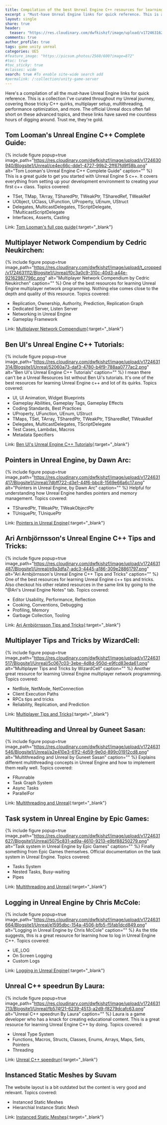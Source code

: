 ```yaml
---
title: Compilation of the best Unreal Engine C++ resources for learning threading, networking, and more
excerpt : "Must-have Unreal Engine links for quick reference. This is a collection I've curated throughout my Unreal journey, covering those tricky C++ quirks, multiplayer setup, multithreading, performance optimization, and more. The official Unreal docs often fall short on these advanced topics, and these links have saved me countless hours of digging around. Trust me, they're gold."
layout: single
share: true
header:
  teaser: "https://res.cloudinary.com/dwfkishzf/image/upload/v1724631627/Blogsite1/Unreal/5075c831-ad9a-4610-9213-e9bf88250279.png" #this is the thumbnail of the page
comments: true
author_profile: true
tags: game unity unreal
categories: UE5
#feature_image: "https://picsum.photos/2560/600?image=872"
#toc: true
#toc_sticky: true
#classes: wide
search: true #To enable site-wide search add
#permalink: /:collection/unity-game-server
---
```


Here's a compilation of all the must-have Unreal Engine links for quick reference. This is a collection I've curated throughout my Unreal journey, covering those tricky C++ quirks, multiplayer setup, multithreading, performance optimization, and more. The official Unreal docs often fall short on these advanced topics, and these links have saved me countless hours of digging around. Trust me, they're gold.

## Tom Looman's Unreal Engine C++ Complete Guide:
{% include figure popup=true image_path="https://res.cloudinary.com/dwfkishzf/image/upload/v1724630940/Blogsite1/Unreal/ce4ec66c-dde1-4727-99b2-2ff67fd9f58b.png" alt="Tom Looman's Unreal Engine C++ Complete Guide" caption="" %}
This is a great guide to get you started with Unreal Engine 5 c++. It covers everything from setting up your development environment to creating your first c++ class. 
Topics covered:
- TSet, TMap, TArray, TSharedPtr, TWeakPtr, TSharedRef, TWeakRef
- UObject, UClass, UFunction, UProperty, UEnum, UStruct
- Delegates, MulticastDelegates, TScriptDelegate, TMulticastScriptDelegate
- Interfaces, Asserts, Casting 

Link: [Tom Looman's full cpp guide](https://www.tomlooman.com/unreal-engine-cpp-guide/){:target="_blank"} 

## Multiplayer Network Compendium by Cedric Neukirchen:
{% include figure popup=true image_path="https://res.cloudinary.com/dwfkishzf/image/upload/t_cropped/v1724631112/Blogsite1/Unreal/f0c3a0c9-310c-40d3-a44e-92162987796c.png" alt="Multiplayer Network Compendium by Cedric Neukirchen" caption="" %}
One of the best resources for learning Unreal Engine multiplayer network programming. Nothing else comes close to the depth and quality of this resource.
Topics covered:
- Replication, Ownership, Authority, Prediction, Replication Graph
- Dedicated Server, Listen Server
- Networking in Unreal Engine
- Gameplay Framework

Link: [Multiplayer Network Compendium](https://cedric-neukirchen.net/docs/category/multiplayer-network-compendium/){:target="_blank"} 

## Ben UI's Unreal Engine C++ Tutorials:
{% include figure popup=true image_path="https://res.cloudinary.com/dwfkishzf/image/upload/v1724631314/Blogsite1/Unreal/52060a73-daf3-4780-b4f9-788aa0777ac2.png" alt="Ben UI's Unreal Engine C++ Tutorials" caption="" %}
I mean there can't be a Unreal Resources list without Ben Ui's tutorials. It's one of the best resources for learning Unreal Engine c++ and lot of its quirks.
Topics covered:
- UI, UI Animation, Widget Blueprints
- Gameplay Abilities, Gameplay Tags, Gameplay Effects
- Coding Standards, Best Practices
- UProperty, UFunction, UEnum, UStruct
- TMaps, TSet, TArray, TSharedPtr, TWeakPtr, TSharedRef, TWeakRef
- Delegates, MulticastDelegates, TScriptDelegate
- Test Cases, Lambdas, Macros
- Metadata Specifiers

Link: [Ben UI's Unreal Engine C++ Tutorials](https://benui.ca/unreal/){:target="_blank"}

## Pointers in Unreal Engine, by Dawn Arc:
{% include figure popup=true image_path="https://res.cloudinary.com/dwfkishzf/image/upload/v1724631417/Blogsite1/Unreal/7dbff722-d3e1-44f6-bbc8-1569e66a6c17.png" alt="Pointers in Unreal Engine, by Dawn Arc" caption="" %}
Helpful for understanding how Unreal Engine handles pointers and memory management.
Topics covered:
- TSharedPtr, TWeakPtr, TWeakObjectPtr
- TUniquePtr, TUniquePtr

Link: [Pointers in Unreal Engine](https://dawnarc.com/2018/07/ue4-tsharedptr-tweakobjectptr-and-tuniqueptr/){:target="_blank"} 

## Ari Arnbjörnsson's Unreal Engine C++ Tips and Tricks:
{% include figure popup=true image_path="https://res.cloudinary.com/dwfkishzf/image/upload/v1724631487/Blogsite1/Unreal/e9a3dfa7-adc3-4445-a186-309e28861797.png" alt="Ari Arnbjörnsson's Unreal Engine C++ Tips and Tricks" caption="" %}
One of the best resources for learning Unreal Engine c++ tips and tricks. Also checkout his other related resources in the same link by going to the "@Ari's Unreal Engine Notes" tab.
Topics covered:
- Editor Usability, Performance, Reflection
- Cooking, Conventions, Debugging
- Profiling, Memory 
- Garbage Collection, Tooling

Link: [Ari Arnbjörnsson Tips and Tricks](https://flassari.notion.site/UE-Tips-Best-Practices-3ff4c3297b414a66886c969ff741c5ba){:target="_blank"} 

## Multiplayer Tips and Tricks by WizardCell:
{% include figure popup=true image_path="https://res.cloudinary.com/dwfkishzf/image/upload/v1724631517/Blogsite1/Unreal/5c067c03-3ebe-4d8d-950d-e9fcd83eda61.png" alt="Multiplayer Tips and Tricks by WizardCell" caption="" %}
Another great resource for learning Unreal Engine multiplayer network programming.
Topics covered:
- NetRole, NetMode, NetConnection
- Client Execution Paths
- RPCs tips and tricks
- Reliability, Replication, and Prediction

Link: [Multiplayer Tips and Tricks](https://wizardcell.com/unreal/multiplayer-tips-and-tricks/){:target="_blank"} 

## Multithreading and Unreal by Guneet Sasan:
{% include figure popup=true image_path="https://res.cloudinary.com/dwfkishzf/image/upload/v1724631546/Blogsite1/Unreal/a2e410e3-61f2-4d59-9e0d-899c01912cd8.png" alt="Multithreading and Unreal by Guneet Sasan" caption="" %}
Explains different multithreading concepts in Unreal Engine and how to implement them really well.
Topics covered:
- FRunnable
- Task Graph System
- Async Tasks
- ParallelFor

Link: [Multithreading and Unreal](https://www.guneetsasan.com/home/multithreading-unreal){:target="_blank"}

## Task system in Unreal Engine by Epic Games:
{% include figure popup=true image_path="https://res.cloudinary.com/dwfkishzf/image/upload/v1724631627/Blogsite1/Unreal/5075c831-ad9a-4610-9213-e9bf88250279.png" alt="Task system in Unreal Engine by Epic Games" caption="" %}
Finally something from Epic Games themselves. Official documentation on the task system in Unreal Engine.
Topics covered:
- Tasks System
- Nested Tasks, Busy-waiting
- Pipes

Link: [Multithreading and Unreal](https://dev.epicgames.com/documentation/en-us/unreal-engine/tasks-systems-in-unreal-engine){:target="_blank"}

## Logging in Unreal Engine by Chris McCole:
{% include figure popup=true image_path="https://res.cloudinary.com/dwfkishzf/image/upload/v1724631664/Blogsite1/Unreal/e1595dbc-154a-4506-bfb5-f5fab1dcd849.png" alt="Logging in Unreal Engine by Chris McCole" caption="" %}
As the title suggests, this is a great resource for learning how to log in Unreal Engine C++.
Topics covered:
- UE_LOG
- On Screen Logging
- Custom Logs

Link: [Logging in Unreal Engine](https://www.chrismccole.com/blog/logging-in-ue4-cpp){:target="_blank"}

## Unreal C++ speedrun By Laura:
{% include figure popup=true image_path="https://res.cloudinary.com/dwfkishzf/image/upload/v1724631713/Blogsite1/Unreal/fb574f21-6239-4513-a2d9-f8279dcafc63.png" alt="Unreal C++ speedrun By Laura" caption="" %}
Laura is a game developer who has a knack for creating educational content. This is a great resource for learning Unreal Engine C++ by doing.
Topics covered:
- Unreal Type System
- Functions, Macros, Structs, Classes, Enums, Arrays, Maps, Sets, Pointers
- Threading

Link: [Unreal C++ speedrun](https://landelare.github.io/2023/01/07/cpp-speedrun.html){:target="_blank"}

## Instanced Static Meshes by Suvam
The website layout is a bit outdated but the content is very good and relevant.
Topics covered:
- Instanced Static Meshes
- Hierarchial Instance Static Mesh







Link: [Instanced Static Meshes](https://suvam0451.github.io/tutorials/ue4/instanced-static-meshes){:target="_blank"}








